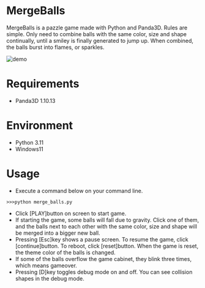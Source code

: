 # MergeBalls

MergeBalls is a pazzle game made with Python and Panda3D.
Rules are simple. Only need to combine balls with the same color, size and shape continually, until a smiley is finally generated to jump up. When combined, the balls burst into flames, or sparkles. 

![demo](https://github.com/taKana671/MergeBalls/assets/48859041/ec767778-a465-4699-b820-9f2bb64e8871)

# Requirements
* Panda3D 1.10.13

# Environment
* Python 3.11
* Windows11

# Usage
* Execute a command below on your command line.
```
>>>python merge_balls.py
```
* Click [PLAY]button on screen to start game.
* If starting the game, some balls will fall due to gravity. Click one of them, and the balls next to each other with the same color, size and shape will be merged into a bigger new ball.
* Pressing [Esc]key shows a pause screen. To resume the game, click [continue]button. To reboot, click [reset]button. When the game is reset, the theme color of the balls is changed.
* If some of the balls overflow the game cabinet, they blink three times, which means gameover.   
* Pressing [D]key toggles debug mode on and off. You can see collision shapes in the debug mode.
